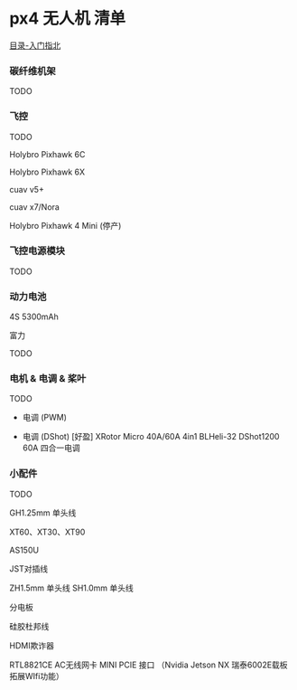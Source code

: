 # px4 无人机 清单

[目录-入门指北](./README.md)


### 碳纤维机架

TODO

### 飞控

TODO

Holybro Pixhawk 6C

Holybro Pixhawk 6X

cuav v5+

cuav x7/Nora

Holybro Pixhawk 4 Mini (停产)


### 飞控电源模块

TODO

### 动力电池

4S 5300mAh

富力

TODO

### 电机 & 电调 & 桨叶

TODO

- 电调 (PWM) 


- 电调 (DShot) 
    [好盈] XRotor Micro 40A/60A 4in1 BLHeli-32 DShot1200 60A 四合一电调


### 小配件 

TODO

GH1.25mm 单头线

XT60、XT30、XT90

AS150U

JST对插线

ZH1.5mm 单头线
SH1.0mm 单头线


分电板

硅胶杜邦线

HDMI欺诈器

RTL8821CE AC无线网卡 MINI PCIE 接口 （Nvidia Jetson NX 瑞泰6002E载板 拓展WIfi功能）



